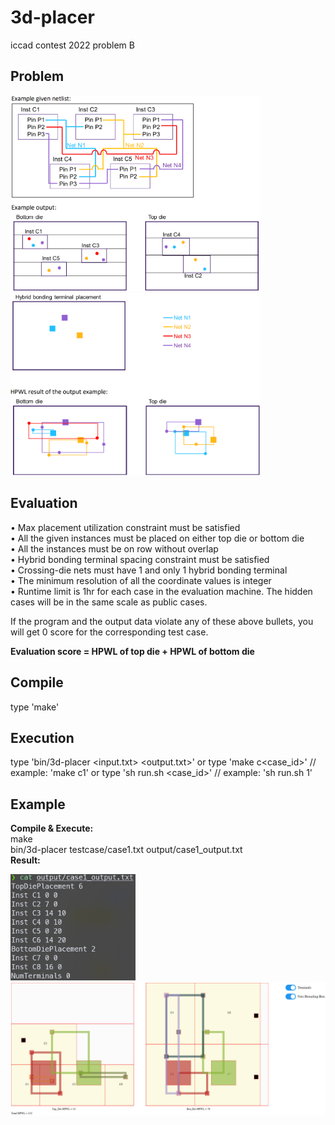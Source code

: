 # 3d-placer  
iccad contest 2022 problem B  
  
## Problem  
<p float="left">
  <img src="img/image1.png" width="400" />
  <img src="img/image2.png" width="400" /> 
</p>

## Evaluation  
• Max placement utilization constraint must be satisfied  
• All the given instances must be placed on either top die or bottom die  
• All the instances must be on row without overlap  
• Hybrid bonding terminal spacing constraint must be satisfied  
• Crossing-die nets must have 1 and only 1 hybrid bonding terminal  
• The minimum resolution of all the coordinate values is integer  
• Runtime limit is 1hr for each case in the evaluation machine. The hidden cases will be in the same scale as public cases.  
  
If the program and the output data violate any of these above bullets, you will get 0 score for the corresponding test case.  
  
**Evaluation score = HPWL of top die + HPWL of bottom die**  
  
## Compile  
type 'make'  
## Execution  
type 'bin/3d-placer <input.txt> <output.txt>'
or type 'make c<case_id>' // example: 'make c1'
or type 'sh run.sh <case_id>' // example: 'sh run.sh 1'

## Example
**Compile & Execute:**  
make  
bin/3d-placer testcase/case1.txt output/case1_output.txt  
**Result:**  
<p float="left">
  <img src="img/case1_result.jpg" width="200" />
  <img src="img/case1_result_draw.jpg" width="600" /> 
</p>
  
  
